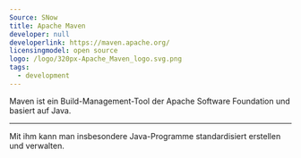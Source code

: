 ```yaml
---
Source: SNow
title: Apache Maven
developer: null
developerlink: https://maven.apache.org/
licensingmodel: open source
logo: /logo/320px-Apache_Maven_logo.svg.png
tags:
  - development
---
```


Maven ist ein Build-Management-Tool der Apache Software Foundation und basiert auf Java.

---

Mit ihm kann man insbesondere Java-Programme standardisiert erstellen und verwalten.
